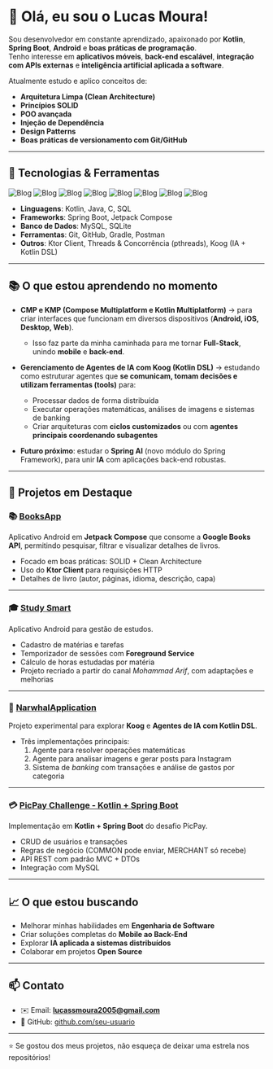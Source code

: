 # 👋 Olá, eu sou o Lucas Moura!

Sou desenvolvedor em constante aprendizado, apaixonado por **Kotlin**, **Spring Boot**, **Android** e **boas práticas de programação**.  
Tenho interesse em **aplicativos móveis**, **back-end escalável**, **integração com APIs externas** e **inteligência artificial aplicada a software**.  

Atualmente estudo e aplico conceitos de:
- **Arquitetura Limpa (Clean Architecture)**
- **Princípios SOLID**
- **POO avançada**
- **Injeção de Dependência**
- **Design Patterns**
- **Boas práticas de versionamento com Git/GitHub**

---

## 🚀 Tecnologias & Ferramentas

![Blog](https://img.shields.io/badge/Android_Studio-3DDC84?style=for-the-badge&logo=android-studio&logoColor=white)
![Blog](https://img.shields.io/badge/IntelliJ_IDEA-000000.svg?style=for-the-badge&logo=intellij-idea&logoColor=white)
![Blog](https://img.shields.io/badge/Visual_Studio_Code-0078D4?style=for-the-badge&logo=visual%20studio%20code&logoColor=white)
![Blog](https://img.shields.io/badge/Java-ED8B00?style=for-the-badge&logo=openjdk&logoColor=white)
![Blog](https://img.shields.io/badge/Kotlin-0095D5?&style=for-the-badge&logo=kotlin&logoColor=white)
![Blog](https://img.shields.io/badge/Spring-6DB33F?style=for-the-badge&logo=spring&logoColor=white)
![Blog](https://img.shields.io/badge/MySQL-00000F?style=for-the-badge&logo=mysql&logoColor=white)
![Blog](https://img.shields.io/badge/C-00599C?style=for-the-badge&logo=c&logoColor=white)

- **Linguagens**: Kotlin, Java, C, SQL  
- **Frameworks**: Spring Boot, Jetpack Compose  
- **Banco de Dados**: MySQL, SQLite  
- **Ferramentas**: Git, GitHub, Gradle, Postman  
- **Outros**: Ktor Client, Threads & Concorrência (pthreads), Koog (IA + Kotlin DSL)  

---

## 📚 O que estou aprendendo no momento
- **CMP e KMP (Compose Multiplatform e Kotlin Multiplatform)** → para criar interfaces que funcionam em diversos dispositivos (**Android, iOS, Desktop, Web**).  
  - Isso faz parte da minha caminhada para me tornar **Full-Stack**, unindo **mobile** e **back-end**.  

- **Gerenciamento de Agentes de IA com Koog (Kotlin DSL)** → estudando como estruturar agentes que **se comunicam, tomam decisões e utilizam ferramentas (tools)** para:  
  - Processar dados de forma distribuída  
  - Executar operações matemáticas, análises de imagens e sistemas de banking  
  - Criar arquiteturas com **ciclos customizados** ou com **agentes principais coordenando subagentes**  

- **Futuro próximo**: estudar o **Spring AI** (novo módulo do Spring Framework), para unir **IA** com aplicações back-end robustas.  

---

## 📂 Projetos em Destaque

### 📚 [BooksApp](https://github.com/mouralucas04/BooksApp)
Aplicativo Android em **Jetpack Compose** que consome a **Google Books API**, permitindo pesquisar, filtrar e visualizar detalhes de livros.  
- Focado em boas práticas: SOLID + Clean Architecture  
- Uso do **Ktor Client** para requisições HTTP  
- Detalhes de livro (autor, páginas, idioma, descrição, capa)

---

### 🎓 [Study Smart](https://github.com/mouralucas04/StudySmart)
Aplicativo Android para gestão de estudos.  
- Cadastro de matérias e tarefas  
- Temporizador de sessões com **Foreground Service**  
- Cálculo de horas estudadas por matéria  
- Projeto recriado a partir do canal *Mohammad Arif*, com adaptações e melhorias  

---

### 🐋 [NarwhalApplication](https://github.com/mouralucas04/NarwhalApplication)
Projeto experimental para explorar **Koog** e **Agentes de IA com Kotlin DSL**.  
- Três implementações principais:  
  1. Agente para resolver operações matemáticas  
  2. Agente para analisar imagens e gerar posts para Instagram  
  3. Sistema de *banking* com transações e análise de gastos por categoria  

---

### 💳 [PicPay Challenge - Kotlin + Spring Boot](https://github.com/mouralucas04/PicPayChallenge-Kotlin)
Implementação em **Kotlin + Spring Boot** do desafio PicPay.  
- CRUD de usuários e transações  
- Regras de negócio (COMMON pode enviar, MERCHANT só recebe)  
- API REST com padrão MVC + DTOs  
- Integração com MySQL  

---

## 📈 O que estou buscando
- Melhorar minhas habilidades em **Engenharia de Software**  
- Criar soluções completas do **Mobile ao Back-End**  
- Explorar **IA aplicada a sistemas distribuídos**  
- Colaborar em projetos **Open Source**

---

## 📫 Contato
- ✉️ Email: **lucassmoura2005@gmail.com**  
- 🐙 GitHub: [github.com/seu-usuario](https://github.com/mouralucas04)  

---

⭐ Se gostou dos meus projetos, não esqueça de deixar uma estrela nos repositórios!

<!--
**mouralucas04/mouralucas04** is a ✨ _special_ ✨ repository because its `README.md` (this file) appears on your GitHub profile.

Here are some ideas to get you started:

- 🔭 I’m currently working on ...
- 🌱 I’m currently learning ...
- 👯 I’m looking to collaborate on ...
- 🤔 I’m looking for help with ...
- 💬 Ask me about ...
- 📫 How to reach me: ...
- 😄 Pronouns: ...
- ⚡ Fun fact: ...
-->
